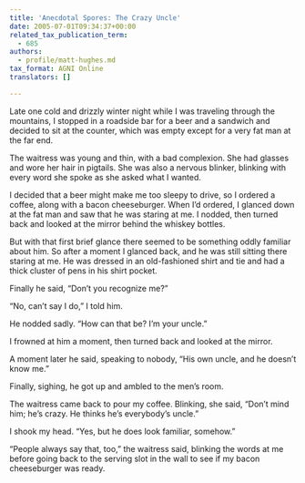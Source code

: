 ```yaml
---
title: 'Anecdotal Spores: The Crazy Uncle'
date: 2005-07-01T09:34:37+00:00
related_tax_publication_term:
  - 685
authors:
  - profile/matt-hughes.md
tax_format: AGNI Online
translators: []

---
```

Late one cold and drizzly winter night while I was traveling through the mountains, I stopped in a roadside bar for a beer and a sandwich and decided to sit at the counter, which was empty except for a very fat man at the far end.

The waitress was young and thin, with a bad complexion. She had glasses and wore her hair in pigtails. She was also a nervous blinker, blinking with every word she spoke as she asked what I wanted.

I decided that a beer might make me too sleepy to drive, so I ordered a coffee, along with a bacon cheeseburger. When I’d ordered, I glanced down at the fat man and saw that he was staring at me. I nodded, then turned back and looked at the mirror behind the whiskey bottles.

But with that first brief glance there seemed to be something oddly familiar about him. So after a moment I glanced back, and he was still sitting there staring at me. He was dressed in an old-fashioned shirt and tie and had a thick cluster of pens in his shirt pocket.

Finally he said, “Don’t you recognize me?”

“No, can’t say I do,” I told him.

He nodded sadly. “How can that be? I’m your uncle.”

I frowned at him a moment, then turned back and looked at the mirror.

A moment later he said, speaking to nobody, “His own uncle, and he doesn’t know me.”

Finally, sighing, he got up and ambled to the men’s room.

The waitress came back to pour my coffee. Blinking, she said, “Don’t mind him; he’s crazy. He thinks he’s everybody’s uncle.”

I shook my head. “Yes, but he does look familiar, somehow.”

“People always say that, too,” the waitress said, blinking the words at me before going back to the serving slot in the wall to see if my bacon cheeseburger was ready.